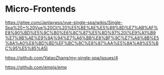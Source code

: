 # Micro-Frontends

https://gitee.com/Janlaywss/vue-single-spa/wikis/Single-Spa%20+%20Vue%20Cli%20%E5%BE%AE%E5%89%8D%E7%AB%AF%E8%90%BD%E5%9C%B0%E6%8C%87%E5%8D%97%20(%E9%A1%B9%E7%9B%AE%E9%9A%94%E7%A6%BB%E8%BF%9C%E7%A8%8B%E5%8A%A0%E8%BD%BD%EF%BC%8C%E8%87%AA%E5%8A%A8%E5%BC%95%E5%85%A5)

https://github.com/YataoZhang/my-single-spa/issues/4

https://github.com/empjs/emp
